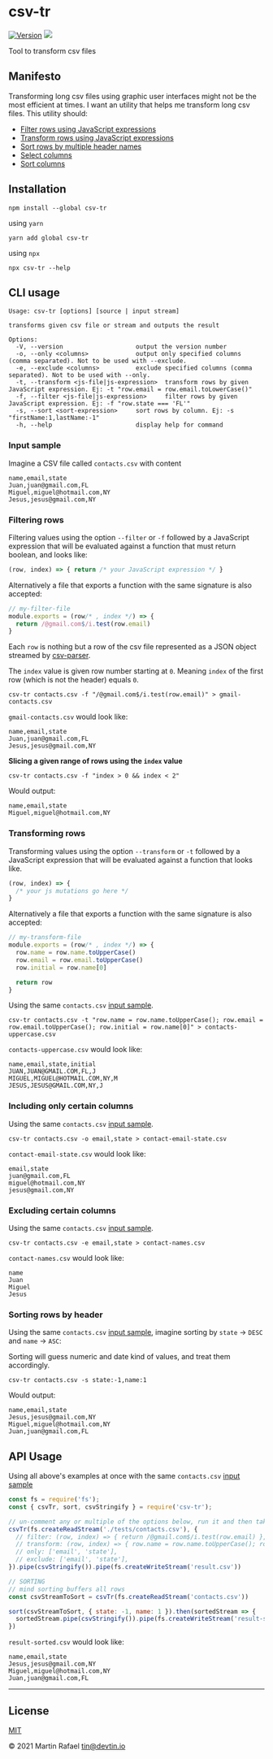 # csv-tr

<p>
    <a href="https://www.npmjs.com/package/csv-tr" target="_blank"><img src="https://img.shields.io/npm/v/csv-tr.svg" alt="Version"></a>
<a href="http://opensource.org/licenses" target="_blank"><img src="http://img.shields.io/badge/License-MIT-brightgreen.svg"></a>
</p>


Tool to transform csv files

## Manifesto

Transforming long csv files using graphic user interfaces might not be the most efficient at times. I want an utility that
helps me transform long csv files. This utility should:

- [Filter rows using JavaScript expressions](#filtering-rows)
- [Transform rows using JavaScript expressions](#transforming-rows)
- [Sort rows by multiple header names](#sorting-rows-by-header)
- [Select columns](#including-only-certain-headers)
- [Sort columns](#including-only-certain-headers)

## Installation

```shell
npm install --global csv-tr
```

using `yarn`

```shell
yarn add global csv-tr
```

using `npx`

```shell
npx csv-tr --help
```

## CLI usage

```text
Usage: csv-tr [options] [source | input stream]

transforms given csv file or stream and outputs the result

Options:
  -V, --version                    output the version number
  -o, --only <columns>             output only specified columns (comma separated). Not to be used with --exclude.
  -e, --exclude <columns>          exclude specified columns (comma separated). Not to be used with --only.
  -t, --transform <js-file|js-expression>  transform rows by given JavaScript expression. Ej: -t "row.email = row.email.toLowerCase()"
  -f, --filter <js-file|js-expression>     filter rows by given JavaScript expression. Ej: -f "row.state === 'FL'"
  -s, --sort <sort-expression>     sort rows by column. Ej: -s "firstName:1,lastName:-1"
  -h, --help                       display help for command
```

### Input sample
Imagine a CSV file called `contacts.csv` with content

```csv
name,email,state
Juan,juan@gmail.com,FL
Miguel,miguel@hotmail.com,NY
Jesus,jesus@gmail.com,NY
```

### Filtering rows

Filtering values using the option `--filter` or `-f` followed by a JavaScript expression that will be evaluated
against a function that must return boolean, and looks like:

```js
(row, index) => { return /* your JavaScript expression */ }
```

Alternatively a file that exports a function with the same signature is also accepted:

```js
// my-filter-file
module.exports = (row/* , index */) => {
  return /@gmail.com$/i.test(row.email)
}
```

Each `row` is nothing but a row of the csv file represented as a JSON object streamed by
<a href="https://github.com/mafintosh/csv-parser" target="_blank">csv-parser</a>.

The `index` value is given row number starting at `0`. Meaning `index` of the first row (which is not the header)
equals `0`.

```shell
csv-tr contacts.csv -f "/@gmail.com$/i.test(row.email)" > gmail-contacts.csv
```

`gmail-contacts.csv` would look like:

```csv
name,email,state
Juan,juan@gmail.com,FL
Jesus,jesus@gmail.com,NY
```

**Slicing a given range of rows using the `index` value**

```shell
csv-tr contacts.csv -f "index > 0 && index < 2"
```

Would output:

```csv
name,email,state
Miguel,miguel@hotmail.com,NY
```

### Transforming rows

Transforming values using the option `--transform` or `-t` followed by a JavaScript expression that will be evaluated
against a function that looks like.

```js
(row, index) => {
  /* your js mutations go here */
}
```

Alternatively a file that exports a function with the same signature is also accepted:

```js
// my-transform-file
module.exports = (row/* , index */) => {
  row.name = row.name.toUpperCase()
  row.email = row.email.toUpperCase()
  row.initial = row.name[0]

  return row
}
```

Using the same `contacts.csv` [input sample](#input-sample).

```shell
csv-tr contacts.csv -t "row.name = row.name.toUpperCase(); row.email = row.email.toUpperCase(); row.initial = row.name[0]" > contacts-uppercase.csv
```

`contacts-uppercase.csv` would look like:

```csv
name,email,state,initial
JUAN,JUAN@GMAIL.COM,FL,J
MIGUEL,MIGUEL@HOTMAIL.COM,NY,M
JESUS,JESUS@GMAIL.COM,NY,J
```

### Including only certain columns 

Using the same `contacts.csv` [input sample](#input-sample).

```shell
csv-tr contacts.csv -o email,state > contact-email-state.csv
```

`contact-email-state.csv` would look like:

```csv
email,state
juan@gmail.com,FL
miguel@hotmail.com,NY
jesus@gmail.com,NY
```

### Excluding certain columns

Using the same `contacts.csv` [input sample](#input-sample).

```shell
csv-tr contacts.csv -e email,state > contact-names.csv
```

`contact-names.csv` would look like:

```csv
name
Juan
Miguel
Jesus
```

### Sorting rows by header

Using the same `contacts.csv` [input sample](#input-sample), imagine sorting by `state` -> `DESC` and `name` -> `ASC`:

Sorting will guess numeric and date kind of values, and treat them accordingly.

```shell
csv-tr contacts.csv -s state:-1,name:1
```
Would output:

```csv
name,email,state
Jesus,jesus@gmail.com,NY
Miguel,miguel@hotmail.com,NY
Juan,juan@gmail.com,FL
```

## API Usage

Using all above's examples at once with the same `contacts.csv` [input sample](#input-sample)

```js
const fs = require('fs');
const { csvTr, sort, csvStringify } = require('csv-tr');

// un-comment any or multiple of the options below, run it and then take a look at result.csv
csvTr(fs.createReadStream('./tests/contacts.csv'), {
  // filter: (row, index) => { return /@gmail.com$/i.test(row.email) },
  // transform: (row, index) => { row.name = row.name.toUpperCase(); row.email = row.email.toUpperCase(); return row },
  // only: ['email', 'state'],
  // exclude: ['email', 'state'],
}).pipe(csvStringify()).pipe(fs.createWriteStream('result.csv'))

// SORTING
// mind sorting buffers all rows
const csvStreamToSort = csvTr(fs.createReadStream('contacts.csv'))

sort(csvStreamToSort, { state: -1, name: 1 }).then(sortedStream => {
  sortedStream.pipe(csvStringify()).pipe(fs.createWriteStream('result-sorted.csv'))
})
```

`result-sorted.csv` would look like:

```csv
name,email,state
Jesus,jesus@gmail.com,NY
Miguel,miguel@hotmail.com,NY
Juan,juan@gmail.com,FL
```

* * *

## License

[MIT](https://opensource.org/licenses/MIT)

&copy; 2021 Martin Rafael <tin@devtin.io>
